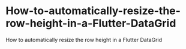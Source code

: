 # How-to-automatically-resize-the-row-height-in-a-Flutter-DataGrid
How to automatically resize the row height in a Flutter DataGrid
